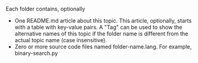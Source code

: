 Each folder contains, optionally
- One README.md article about this topic. This article, optionally, starts with a table with key-value pairs. A "Tag" can be used to show the alternative names of this topic if the folder name is different from the actual topic name (case insensitive).
- Zero or more source code files named folder-name.lang. For example, binary-search.py
